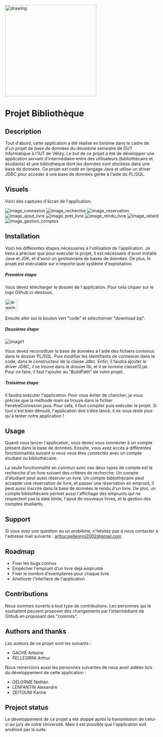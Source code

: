 <img src="https://i.goopics.net/ip4368.png" alt="drawing" width="300" heigth="300"/> 

Projet Bibliothèque
==============================================================

Description
--------------------------------------------------------------

Tout d'abord, cette application a été réalisé en binôme dans le cadre de d'un projet de base de données du deuxième semestre de DUT Informatique à l'IUT de Vélizy.
Le but de ce projet a été de développer une application servant d’intermédiaire entre des utilisateurs (bibliothécaire et étudiants) et une bibliothèque dont les données sont stockées dans une base de données. Ce projet est codé en langage Java et utilise un driver JDBC pour accéder à une base de données gérée à l'aide du PL/SQL.

Visuels
--------------------------------------------------------------

Voici des captures d'écran de l'application.

![image_connexion][connexion]
![image_recherche][recherche]
![image_reservation][reservation]
![image_ajout_livre][ajout_livre]
![image_pret_livre][pret_livre]
![image_rendu_livre][rendu_livre]
![image_retard][retard]
![image_gestion_comptes][gestion_comptes]

Installation
--------------------------------------------------------------

Voici les différentes étapes nécessaires à l'utilisation de l'application. Je tiens à préciser que pour exécuter le projet, il est nécessaire d'avoir installé Java et JDK, et d'avoir un gestionnaire de bases de données. De plus, le projet est exécutable sur n'importe quel système d'exploitation. 

##### Première étape

Vous devez télécharger le dossier de l'application. Pour cela cliquer sur le logo Github ci-dessous.

[<img src="https://upload.wikimedia.org/wikipedia/commons/thumb/9/91/Octicons-mark-github.svg/2048px-Octicons-mark-github.svg.png" alt="drawing" width="40" heigth="40"/>](https://github.com/arthurpellegrini/library)

Ensuite aller sur le bouton vert "code" et sélectionner "download zip".

##### Deuxième étape

![image1][importation_csv]

Vous devez reconstituer la base de données à l'aide des fichiers contenus dans le dossier PL/SQL. 
Puis modifier les identifiants de connexion dans le code, dans le constructeur de la classe Jdbc. 
Enfin, il faudra ajouter le driver JDBC, il se trouve dans le dossier lib, et il se nomme classe12.jar. Pour ce faire, il faut l'ajouter au "BuildPath" de votre projet.

##### Troisième étape

Il faudra exécuter l'application. Pour vous éviter de chercher, je vous précise que la méthode main se trouve dans le fichier FenetreConnexion.java. Pour cela, il faut compiler puis exécuter le projet. Si tout s'est bien déroulé, l'application doit s'être lancé, il ne vous reste plus qu'à tester notre application !

Usage
--------------------------------------------------------------

Quand vous lancer l'application, vous devez vous connecter à un compte présent dans la base de données. Ensuite, vous avez accès à différentes fonctionnalités suivant si vous vous êtes connectés avec un compte étudiant ou bibliothécaire. 

La seule fonctionnalité en commun avec ces deux types de compte est la recherche d'un livre suivant des critères de recherche.
Un compte d'étudiant peut aussi réserver un livre. 
Un compte bibliothécaire peut accepter une réservation de livre, et passer une réservation en emprunt, il peut aussi inscrire dans la base de données le rendu d'un livre. De plus, un compte bibliothécaire permet aussi l'affichage des emprunts qui ne respectent pas la date limite, l'ajout de nouveaux livres, et la gestion des comptes étudiants.

Support
--------------------------------------------------------------

Si vous avez une question ou un problème, n'hésitez pas à nous contacter à l'adresse mail suivante : arthur.pellegrini2002@gmail.com

Roadmap
--------------------------------------------------------------

* Fixer les bugs connus
* Empêcher l'emprunt d'un livre déjà emprunté
* Fixer le nombre d'exemplaires pour chaque livre
* Améliorer l'interface de l'application


Contributions
--------------------------------------------------------------

Nous sommes ouverts à tout type de contributions. Les personnes qui le souhaitent peuvent proposer des changements par l'intermédiaire de Github en proposant des "commits".

Authors and thanks
--------------------------------------------------------------

Les auteurs de ce projet sont les suivants : 

* GACHE Antoine 
* PELLEGRINI Arthur

Nous remercions aussi les personnes suivantes de nous avoir aidées lors du développement de cette application : 

* DELORME Nathan
* LENFANTIN Alexandre
* ZEITOUNI Karine

Project status 
--------------------------------------------------------------

Le développement de ce projet a été stoppé après la transmission de celui-ci au jury de notre Université. Mais il est possible que l'application soit amélioré par la suite.

[//]: # (Lien de référence utilisé dans le corps du Markdown)
[importation_csv]: https://i.goopics.net/tt83jo.png
[connexion]: https://i.goopics.net/xtb3dv.png
[recherche]: https://i.goopics.net/2l2lu1.png
[reservation]: https://i.goopics.net/ccb7zp.png
[ajout_livre]: https://i.goopics.net/jfs74v.png
[pret_livre]: https://i.goopics.net/do3i5s.png
[rendu_livre]: https://i.goopics.net/eix6au.png
[retard]: https://i.goopics.net/0m8mvy.png
[gestion_comptes]: https://i.goopics.net/vvo51b.png
